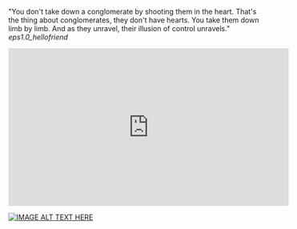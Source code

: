 "You don't take down a conglomerate by shooting them in the heart. That's the thing about conglomerates, they don't have hearts. You take them down limb by limb. And as they unravel, their illusion of control unravels." *eps1.0_hellofriend*


<iframe width="560" height="315" src="https://www.youtube.com/embed/s-7pyIxz8Qg" title="YouTube video player" frameborder="0" allow="accelerometer; autoplay; clipboard-write; encrypted-media; gyroscope; picture-in-picture" allowfullscreen></iframe>

[![IMAGE ALT TEXT HERE](https://thumbs.dreamstime.com/b/stopwatch-icon-time-speed-clock-vector-stopwatch-last-chance-time-concept-stopwatch-icon-time-stopwatch-last-chance-170218754.jpg)](https://www.youtube.com/watch?v=s-7pyIxz8Qg&ab_channel=RottenTomatoesClassicTrailers)
